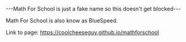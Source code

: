 ---Math For School is just a fake name so this doesn't get blocked---

Math For School is also know as BlueSpeed.

Link to page: https://coolcheeseguy.github.io/mathforschool
